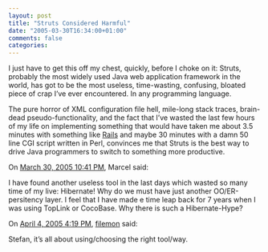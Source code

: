 ```yaml
---
layout: post
title: "Struts Considered Harmful"
date: "2005-03-30T16:34:00+01:00"
comments: false
categories: 
---
```


<p>I just have to get this off my chest, quickly, before I choke on it: Struts, probably the most widely used Java web application framework in the world, has got to be the most useless, time-wasting, confusing, bloated piece of crap I&#8217;ve ever encountered. In any programming language.</p>

<p>The pure horror of XML configuration file hell, mile-long stack traces, brain-dead pseudo-functionality, and the fact that I&#8217;ve wasted the last few hours of my life on implementing something that would have taken me about 3.5 minutes with something like <a href="http://www.rubyonrails.org/">Rails</a> and maybe 30 minutes with a damn 50 line CGI script written in Perl, convinces me that Struts is the best way to drive Java programmers to switch to something more productive.</p>

<section class="comments">

<div class="comment" id="comment-507">
On <a href="#comment-507" title="Permalink to this comment">March 30, 2005 10:41 PM</a>, Marcel
said:
<p>I have found another useless tool in the last days which wasted so many time of my live: Hibernate! Why  do we must have just another OO/ER-persitency layer. I feel that I have made e time leap back for 7 years when I was using TopLink or CocoBase.
Why there is such a Hibernate-Hype?</p>


<div class="comment" id="comment-508">
On <a href="#comment-508" title="Permalink to this comment">April  4, 2005  4:19 PM</a>, <a href="http://www.jirifabian.net" title="http://www.jirifabian.net" rel="nofollow">filemon</a>
said:
<p>Stefan, it&#8217;s all about using/choosing the right tool/way.</p>


</section>

